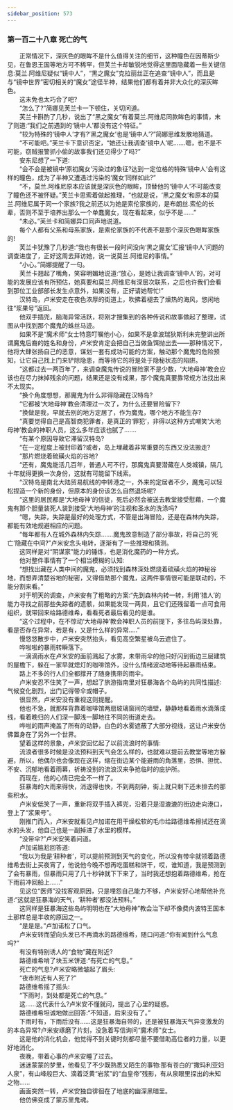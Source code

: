 ```yaml
---
sidebar_position: 573
---
```

### 第一百二十八章 死亡的气  


　　正常情况下，深灰色的眼眸不是什么值得关注的细节，这种瞳色在因蒂斯少见，在鲁恩王国等地方可不稀罕，但芙兰卡却敏锐地觉得这里面隐藏着一些关键信息:莫兰.阿维尼疑似“镜中人”，“黑之魔女”克拉丽丝正在追查“镜中人”，而且是与“镜中世界”密切相关的“魔女”途径半神，结果他们都有着并非大众化的深灰眸色。  
　　这未免也太巧合了吧?  
　　“怎么了?”简娜见芙兰卡一下顿住，关切问道。  
　　芙兰卡斟酌了几秒，说出了“黑之魔女”有着莫兰.阿维尼同款眸色的事情，末了则道:“我们之前遇到的‘镜中人’都没有这个特征。”  
　　“较为特殊的‘镜中人’才有?‘黑之魔女’也是‘镜中人’?”简娜思维发散地猜道。  
　　“不可能吧。”芙兰卡下意识否定，“她还让我调查‘镜中人’呢....…嗯，也不是不可能，窃贼报警抓小偷的故事我们还见得少了吗?”  
　　安东尼想了一下道:  
　　“会不会是被镜中‘原初魔女’污染过的象征?达到一定位格的特殊‘镜中人’会有这样的瞳色，成为了半神又遭遇过污染的‘魔女’同样如此?”  
　　“不，莫兰.阿维尼原本应该就是深灰色的眼眸，顶替他的‘镜中人’不可能改变了瞳色还不被怀疑。”芙兰卡思索着做起推理，“也就是说，‘黑之魔女’和原本的莫兰.阿维尼属于同一个家族?我之前还以为她是索伦家族的，是布朗丝.索伦的长辈，否则不至于培养出那么一个单蠢魔女，现在看起来，似乎不是...…”  
　　“未必。”芙兰卡和简娜异口同声地说道。  
　　每个人都有父系和母系家族，是索伦家族的不代表不是那个深灰色眼眸家族的!  
　　芙兰卡犹豫了几秒道:“我也有很长一段时间没向‘黑之魔女’汇报‘镜中人’问题的调查进度了，正好这周去拜访她，说一说莫兰.阿维尼的事情。”  
　　“小心。”简娜提醒了一句。  
　　芙兰卡翘起了嘴角，笑容明媚地说道:“放心，是她让我调查‘镜中人’的，对可能的发展应该有所预估，她真要和莫兰.阿维尼有深层次联系，之后也许我们会看到那位工业部部长发生点意外，如果没有，正好请她帮忙!”  
　　汉特岛，卢米安走在夜色浓厚的街道上，吹拂着褪去了燥热的海风，悠闲地往“浆果号”返回。  
　　他双手插兜，脑海异常活跃，将刚才搜集到的各种传说和故事做起了整理，试图从中找到那个魔鬼的蛛丝马迹。  
　　如果不是“魔术师”女士特意叮嘱他小心，如果不是拿波瑞狄斯利未完整讲出所谓魔鬼后裔的姓名和身份，卢米安肯定会把自己当做鱼饵抛出去——那种情况下，他将大肆张扬自己的恶意，谋划一套有成功可能的方案，触动那个魔鬼的危险预知，让它自己找上门来铲除隐患，而等待它的将是处于隐秘状态的陷阱。  
　　“这都过去一两百年了，来调查魔鬼传说的冒险家不是少数，‘大地母神’教会应该也在尽力抹掉残余的问题，结果还是没有成果，那个魔鬼真要靠常规方法找出来不太现实。  
　　“换个角度想想，那魔鬼为什么非得隐藏在汉特岛?  
　　“它都被‘大地母神’教会清理过一次了，为什么还要冒险留下?  
　　“换做是我，早就去别的地方定居了，作为魔鬼，哪个地方不能生存?  
　　“真要觉得自己是高智商犯罪者，是真正的‘罪犯’，非得以这种方式嘲笑‘大地母神’教会的神职人员，这么多年应该也腻了….…  
　　“有某个原因导致它滞留汉特岛?  
　　“在一定程度上被封印着?或者，岛上埋藏着非常重要的东西又没法搬走?  
　　“那片燃烧着硫磺火焰的谷地?  
　　“还有，魔鬼能活几百年，普通人可不行，那魔鬼真要潜藏在人类城镇，隔几十年就得更换一次身份，这就有可能留下线索。  
　　“汉特岛是南北大陆贸易航线的中转港之一，外来的定居者不少，魔鬼可以轻松捏造一个新的身份，但原本的身份该怎么自然退场呢?  
　　“这里的居民都是‘大地母神’的信徒，死后必然会被送去教堂接受慰藉，一个魔鬼有那个胆量装死人装到接受‘大地母神’的注视和圣水的洗涤吗?  
　　“嗯，失踪，失踪是最好的处理方式，不管是出海冒险，还是在森林内失踪，都能有效地规避相应的问题。  
　　“每年都有人在城外森林内失踪…….魔鬼故意制造了部分事故，将自己的‘死亡’隐藏在中间?”卢米安念头电转，逐渐有了一些推理和猜测。  
　　这同样是对“阴谋家”能力的锤炼，也是消化魔药的一种方式。  
　　他对整件事情有了一个相当模糊的认知:  
　　“想找出藏在人类中间的魔鬼，必须找到森林深处燃烧着硫磺火焰的神秘谷地，而想弄清楚谷地的秘密，又得借助那个魔鬼，这两件事情很可能是联动的，不能分割来看。”  
　　对于明天的调查，卢米安有了粗略的方案:“先到森林内转一转，利用‘猎人’的能力寻找之前那些失踪者的遗骸，如果能发现一两具，且它们还残留着一点可食用组织，就带回来给路德维希，看看死者最后看见的是谁。  
　　“这个过程中，在不惊动‘大地母神’教会神职人员的前提下，多往岛屿深处靠，看是否存在异常，若是有，又是什么样的异常..…”  
　　慢悠悠散步中，卢米安突然抬头，看见高空繁星被乌云遮住了。  
　　哗啦啦的暴雨转瞬落下。  
　　一滴滴雨水在卢米安的面前溅起了水雾，未带雨伞的他只好闪到街边三层建筑的屋檐下，躲在一家早就熄灯的咖啡馆外，没什么情绪波动地等待起暴雨结束。  
　　路上不多的行人们全都撑开了随身携带的雨伞。  
　　卢米安忍不住笑了一声，想起了旅游指南里对狂暴海各个岛屿的共同性描述:气候变化剧烈，出门记得带伞或帽子。  
　　很显然，卢米安没有重视这则提醒。  
　　他也不急，就那样背靠着咖啡馆两扇玻璃窗间的墙壁，静静地看着雨水滴落成线，看着晚归的人们深一脚浅一脚地往不同的街道走去。  
　　哗啦的雨声掩盖了所有的动静，白色的水雾遮蔽了大部分视线，这让卢米安仿佛置身在了另外一个世界。  
　　望着这样的景象，卢米安回忆起了以前流浪时的事情:  
　　流浪者很多时候是没法预料到天气会怎么样的，也就难以提前去教堂等地方躲避，所以，他偶尔也会像现在这样，缩在街边某个能避雨的角落里，恐惧、担忧、不安、沉郁地看着雨幕，祈祷没别的流浪汉来争抢临时的庇护所。  
　　而现在，他的心情已完全不一样了。  
　　狂暴海的大雨来得快，消退得也快，不到两刻钟，街上就只剩下还未排去的那些积水。  
　　卢米安低笑了一声，重新将双手插入裤兜，沿着只是湿漉漉的街边走向港口，登上了“浆果号”。  
　　刚推门而入，卢米安就看见卢加诺在用干燥松软的毛巾给路德维希擦拭还在滴水的头发，他自己也是一副掉进了水里的模样。  
　　“没带伞?”卢米安笑着问道。  
　　卢加诺尴尬回答道:  
　　“我以为我是‘耕种者’，可以提前预测到天气的变化，所以没有带伞就领着路德维希去街上买夜宵了，他说他今晚不想再吃蛋糕和饼干，哎，谁知道，我是预测到了会有暴雨，但暴雨只用了几十秒钟就下下来了，当时我还想抱着路德维希，抢在下雨前冲回船上……”  
　　见这位“医师”没找客观原因，只是埋怨自己能力不够，卢米安好心地帮他补充道:“这就是狂暴海的天气，‘耕种者’都没法预料。”  
　　这同样是狂暴海这些岛屿明明也在“大地母神”教会治下却不像费内波特王国本土那样总是丰收的原因之一。  
　　“是是是。”卢加诺松了口气。  
　　卢米安转而望向头发已不再滴水的路德维希，随口问道:“你有闻到什么气息吗?”  
　　有没有特别诱人的“食物”藏在附近?  
　　路德维希啃了块玉米饼道:“有死亡的气息。”  
　　死亡的气息?卢米安略微皱起了眉头:  
　　“夜市附近有人死了?”  
　　路德维希摇了摇头:  
　　“下雨时，到处都是死亡的气息。”  
　　这……这代表什么?卢米安不懂就问，提出了心里的疑惑。  
　　路德维希坦诚地做出回答:“不知道，后来没有了。”  
　　下雨时有，下雨后没有……这是狂暴海自带的，还是被狂暴海天气异变激发的的本岛异常?卢米安琢磨了片刻，没急着写信询问“魔术师”女士。  
　　这是他的消化机会，他觉得不到关键时刻都尽量不要借助高位者的力量，以更好地消化。  
　　夜晚，带着心事的卢米安睡了过去。  
　　迷迷蒙蒙的梦里，他看见了不少既熟悉又陌生的事物:那有苍白的“撒玛利亚妇人泉”，有山峰般巨大、滴着泛黄“岩浆”的“血皇帝”残影，有从泉眼里探出的未知之物......  
　　画面突然一转，卢米安独自徘徊在了地底的幽深黑暗里。  
　　他仿佛变成了蒙苏里鬼魂。  
